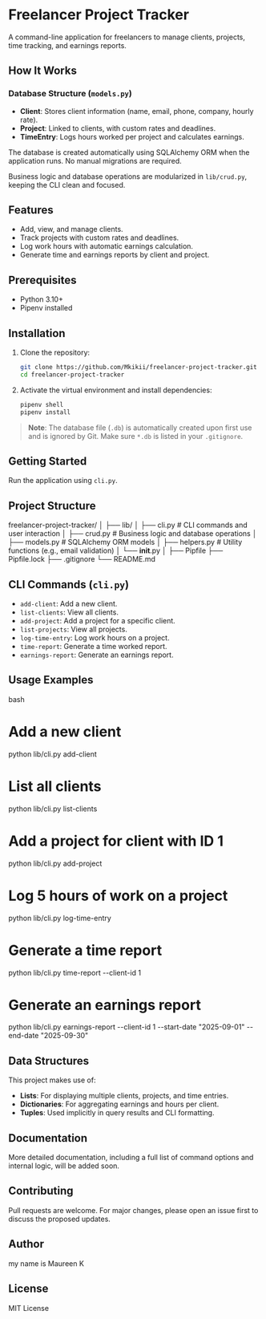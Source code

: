 # Freelancer Project Tracker

A command-line application for freelancers to manage clients, projects, time tracking, and earnings reports.

## How It Works

### Database Structure (`models.py`)
- **Client**: Stores client information (name, email, phone, company, hourly rate).
- **Project**: Linked to clients, with custom rates and deadlines.
- **TimeEntry**: Logs hours worked per project and calculates earnings.

The database is created automatically using SQLAlchemy ORM when the application runs. No manual migrations are required.

Business logic and database operations are modularized in `lib/crud.py`, keeping the CLI clean and focused.

## Features
- Add, view, and manage clients.
- Track projects with custom rates and deadlines.
- Log work hours with automatic earnings calculation.
- Generate time and earnings reports by client and project.
  
## Prerequisites
- Python 3.10+
- Pipenv installed
  
## Installation

1. Clone the repository:
   ```bash
   git clone https://github.com/Mkikii/freelancer-project-tracker.git
   cd freelancer-project-tracker
   ```

2. Activate the virtual environment and install dependencies:
   ```bash
   pipenv shell
   pipenv install
   ```

> **Note**: The database file (`.db`) is automatically created upon first use and is ignored by Git. Make sure `*.db` is listed in your `.gitignore`.

## Getting Started

Run the application using `cli.py`. 

## Project Structure

freelancer-project-tracker/
│
├── lib/
│   ├── cli.py          # CLI commands and user interaction
│   ├── crud.py         # Business logic and database operations
│   ├── models.py       # SQLAlchemy ORM models
│   ├── helpers.py      # Utility functions (e.g., email validation)
│   └── __init__.py
│
├── Pipfile
├── Pipfile.lock
├── .gitignore
└── README.md

## CLI Commands (`cli.py`)
- `add-client`: Add a new client.
- `list-clients`: View all clients.
- `add-project`: Add a project for a specific client.
- `list-projects`: View all projects.
- `log-time-entry`: Log work hours on a project.
- `time-report`: Generate a time worked report.
- `earnings-report`: Generate an earnings report.

## Usage Examples

bash
# Add a new client
python lib/cli.py add-client

# List all clients
python lib/cli.py list-clients

# Add a project for client with ID 1
python lib/cli.py add-project

# Log 5 hours of work on a project
python lib/cli.py log-time-entry

# Generate a time report
python lib/cli.py time-report --client-id 1

# Generate an earnings report
python lib/cli.py earnings-report --client-id 1 --start-date "2025-09-01" --end-date "2025-09-30"

## Data Structures

This project makes use of:
- **Lists**: For displaying multiple clients, projects, and time entries.
- **Dictionaries**: For aggregating earnings and hours per client.
- **Tuples**: Used implicitly in query results and CLI formatting.

## Documentation

More detailed documentation, including a full list of command options and internal logic, will be added soon.

## Contributing

Pull requests are welcome. For major changes, please open an issue first to discuss the proposed updates.

## Author

 my name is Maureen K

## License

MIT License
